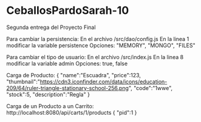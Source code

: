 # CeballosPardoSarah-10
Segunda entrega del Proyecto Final


Para cambiar la persistencia:
En el archivo /src/dao/config.js
En la linea 1 modificar la variable persistence
Opciones: "MEMORY", "MONGO", "FILES"

Para cambiar el tipo de usuario:
En el archivo /src/index.js
En la linea 8 modificar la variable admin
Opciones: true, false

Carga de Producto:
{
    "name":"Escuadra",
    "price":123,
    "thumbnail":"https://cdn3.iconfinder.com/data/icons/education-209/64/ruler-triangle-stationary-school-256.png",
    "code":"1wwe",
    "stock":5,
    "description":"Regla"
}

Carga de un Producto a un Carrito:
http://localhost:8080/api/carts/1/products
{
    "pid":1
}